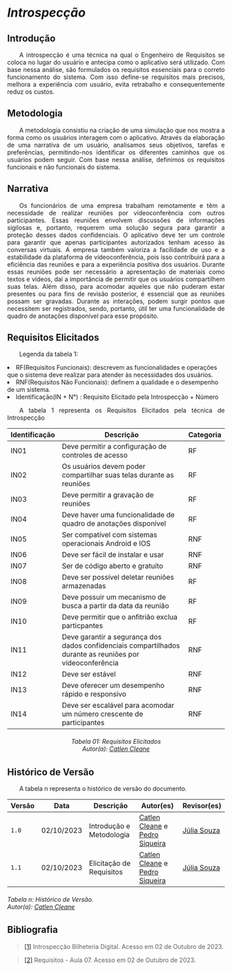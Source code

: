 # ***Introspecção***

## **Introdução**
<p align="justify">
&emsp;&emsp;A introspecção é uma técnica na qual o Engenheiro de Requisitos se coloca no lugar do usuário e antecipa como o aplicativo será utilizado. Com base nessa análise, são formulados os requisitos essenciais para o correto funcionamento do sistema. Com isso define-se requisitos mais precisos, melhora a experiência com usuário, evita retrabalho e consequentemente reduz os custos.
</p>

## **Metodologia**
<p align="justify">
&emsp;&emsp;A metodologia consistiu na criação de uma simulação que nos mostra a forma como os usuários interagem com o aplicativo. Através da elaboração de uma narrativa de um usuário, analisamos seus objetivos, tarefas e preferências, permitindo-nos identificar os diferentes caminhos que os usuários podem seguir. Com base nessa análise, definimos os requisitos funcionais e não funcionais do sistema.
</p>

## **Narrativa**
<p align="justify">
&emsp;&emsp;Os funcionários de uma empresa trabalham remotamente e têm a necessidade de realizar reuniões por vídeoconferência com outros participantes. Essas reuniões envolvem discussões de informações sigilosas e, portanto, requerem uma solução segura para garantir a proteção desses dados confidenciais. O aplicativo deve ter um controle para garantir que apenas participantes autorizados tenham acesso às conversas virtuais. A empresa também valoriza a facilidade de uso e a estabilidade da plataforma de vídeoconferência, pois isso contribuirá para a eficiência das reuniões e para a experiência positiva dos usuários. Durante essas reuniões pode ser necessário a apresentação de materiais como textos e vídeos, daí a importância de permitir que os usuários compartilhem suas telas. Além disso, para acomodar aqueles que não puderam estar presentes ou para fins de revisão posterior, é essencial que as reuniões possam ser gravadas. Durante as interações, podem surgir pontos que necessitem ser registrados, sendo, portanto, útil ter uma funcionalidade de quadro de anotações disponível para esse propósito.
</p>

## **Requisitos Elicitados**
<p align="justify">
&emsp;&emsp;Legenda da tabela 1: 
<li> RF(Requisitos Funcionais): descrevem as funcionalidades e operações que o sistema deve realizar para atender às necessidades dos usuários. </li>
<li> RNF(Requisitos Não Funcionais): definem a qualidade e o desempenho de um sistema. </li>
<li> Identificação(IN + N°) : Requisito Elicitado pela Introspecção + Número
</p>
<p align="justify">
&emsp;&emsp;A tabela 1 representa os Requisitos Elicitados pela técnica de Introspecção
</p>

| Identificação  | Descrição  | Categoria | 
|-----|---------------------------------------------------------|-------|
|IN01| Deve permitir a configuração de controles de acesso | RF |
|IN02| Os usuários devem poder compartilhar suas telas durante as reuniões | RF|
|IN03| Deve permitir a gravação de reuniões  | RF |
|IN04| Deve haver uma funcionalidade de quadro de anotações disponível | RF |
|IN05| Ser compatível com sistemas operacionais Android e IOS| RNF|
|IN06| Deve ser fácil de instalar e usar|RNF|
|IN07| Ser de código aberto e gratuíto| RNF|
|IN08| Deve ser possível deletar reuniões armazenadas | RF|
|IN09|Deve possuir um mecanismo de busca a partir da data da reunião| RF|
|IN10| Deve permitir que o anfitrião exclua particpantes | RF|
|IN11| Deve garantir a segurança dos dados confidenciais compartilhados durante as reuniões por vídeoconferência| RNF |
|IN12| Deve ser estável | RNF|
|IN13| Deve oferecer um desempenho rápido e responsivo | RNF |
|IN14| Deve ser escalável para acomodar um número crescente de participantes | RNF |

<h6 align = "center"> Tabela 01: Requisitos Elicitados
<br> Autor(a): <a href="https://github.com/fulanodetal"><a href="https://github.com/catlenc">Catlen Cleane</a></h6>
</center>
</p>

## **Histórico de Versão**
<p align="justify">
&emsp;&emsp;A tabela n representa o histórico de versão do documento.
</p>

| Versão | Data | Descrição | Autor(es) | Revisor(es) |
| ------ | ---- | --------- | --------- | ---------- |
| `1.0`  | 02/10/2023 | Introdução e Metodologia | [Catlen Cleane](https://github.com/catlenc) e [Pedro Siqueira](https://github.com/PedroSiq) | [Júlia Souza](https://github.com/JuliaSSouza) |
| `1.1`  | 02/10/2023 | Elicitação de Requisitos | [Catlen Cleane](https://github.com/catlenc) e [Pedro Siqueira](https://github.com/PedroSiq) | [Júlia Souza](https://github.com/JuliaSSouza) |
<h6> Tabela n: Histórico de Versão.
<br> Autor(a): <a href="https://github.com/catlenc">Catlen Cleane</a></h6>
</center>

## **Bibliografia**
> <a href="https://requisitos-de-software.github.io/2023.1-BilheteriaDigital/elicitacao/tecnicas/introspeccao/">[1]</a> Introspecção Bilheteria Digital. Acesso em 02 de Outubro de 2023.

> <a href="https://aprender3.unb.br/pluginfile.php/2692772/mod_resource/content/2/Requisitos%20-%20Aula%2007.pdf">[2]</a> Requisitos - Aula 07. Acesso em 02 de Outubro de 2023.